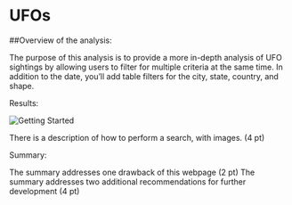 # UFOs

##Overview of the analysis:

The purpose of this analysis is to provide a more in-depth analysis of UFO sightings by allowing users to filter for multiple criteria at the same time. In addition to the date, you’ll add table filters for the city, state, country, and shape.

Results:

![Getting Started](14504BA0-1D59-4816-9A0F-D72A644D92FE_1_105_c.jpeg)

There is a description of how to perform a search, with images. (4 pt)


Summary:

The summary addresses one drawback of this webpage (2 pt)
The summary addresses two additional recommendations for further development (4 pt)